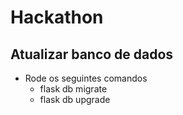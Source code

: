 # Hackathon

## Atualizar banco de dados
 - Rode os seguintes comandos 
   * flask db migrate
   * flask db upgrade